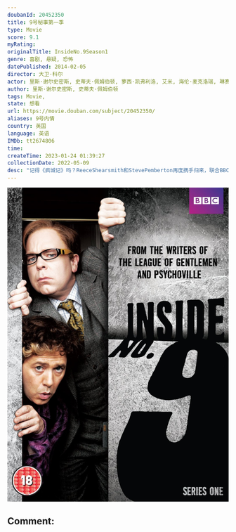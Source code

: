 ```yaml
---
doubanId: 20452350
title: 9号秘事第一季
type: Movie
score: 9.1
myRating: 
originalTitle: InsideNo.9Season1
genre: 喜剧, 悬疑, 恐怖
datePublished: 2014-02-05
director: 大卫·科尔
actor: 里斯·谢尔史密斯, 史蒂夫·佩姆伯顿, 萝西·凯弗利洛, 艾米, 海伦·麦克洛瑞, 琳赛·马歇尔, 杰玛·阿特登, 亚当·迪康, 塔姆辛·格雷格, 康勒斯·希尔, 凯瑟琳·帕金森, 安妮·雷德, 朱利安·林希德, 苏菲·汤普森, 提摩西·韦斯特, 本·威尔邦德, 马克·伍顿, 安娜·钱斯勒, 奥娜·卓别林, 露西·哈钦森, 丹尼斯·劳森, 奥菲利亚·拉维邦德, 布鲁斯·麦克金伦, 凯万·诺瓦克, 卢克·帕斯夸尼洛, 罗杰·斯洛曼, 迪·波特切尔, 朱莉娅·戴维斯, 大卫·拜德拉, 苏菲·朱基
author: 里斯·谢尔史密斯, 史蒂夫·佩姆伯顿
tags: Movie, 
state: 想看
url: https://movie.douban.com/subject/20452350/
aliases: 9号内情
country: 英国
language: 英语
IMDb: tt2674806
time: 
createTime: 2023-01-24 01:39:27
collectionDate: 2022-05-09
desc: "记得《疯城记》吗？ReeceShearsmith和StevePemberton再度携手归来，联合BBC推出这部暗黑喜剧《InsideNO.9》,关于片名，主创在一次采访中提到这完全是随机想到的一..."
---
```


![image](assets/p2172462798.jpg)

Comment: 
---

